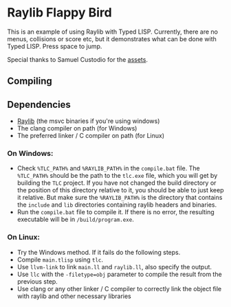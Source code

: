 # Raylib Flappy Bird

This is an example of using Raylib with Typed LISP. Currently, there are no menus, collisions or score etc, but it demonstrates what can be done with Typed LISP. Press space to jump.

Special thanks to Samuel Custodio for the [assets](https://github.com/samuelcust/flappy-bird-assets).

## Compiling

## Dependencies

- [Raylib](https://github.com/raysan5/raylib/releases) (the msvc binaries if you're using windows)
- The clang compiler on path (for Windows)
- The preferred linker / C compiler on path (for Linux)

### On Windows:

- Check `%TLC_PATH%` and `%RAYLIB_PATH%` in the `compile.bat` file. The `%TLC_PATH%` should be the path to the `tlc.exe` file, which you will get by building the `TLC` project. If you have not changed the build directory or the position of this directory relative to it, you should be able to just keep it relative. But make sure the `%RAYLIB_PATH%` is the directory that contains the `include` and `lib` directories containing raylib headers and binaries.
- Run the `compile.bat` file to compile it. If there is no error, the resulting executable will be in `/build/program.exe`.

### On Linux:

- Try the Windows method. If it fails do the following steps.
- Compile `main.tlisp` using `tlc`.
- Use `llvm-link` to link `main.ll` and `raylib.ll`, also specify the output.
- Use `llc` with the `-filetype=obj` parameter to compile the result from the previous step.
- Use clang or any other linker / C compiler to correctly link the object file with raylib and other necessary libraries
